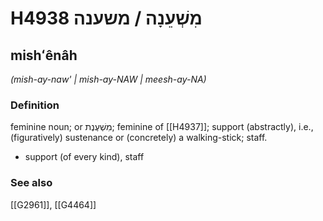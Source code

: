 # H4938 מִשְׁעֵנָה / משענה

## mishʻênâh

_(mish-ay-naw' | mish-ay-NAW | meesh-ay-NA)_

### Definition

feminine noun; or מִשְׁעֶנֶת; feminine of [[H4937]]; support (abstractly), i.e., (figuratively) sustenance or (concretely) a walking-stick; staff.

- support (of every kind), staff
### See also

[[G2961]], [[G4464]]

